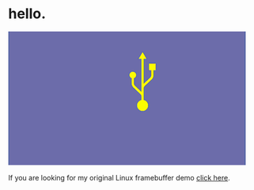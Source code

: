 # hello.
![A bouncing trident.](epic_bounce.gif)

If you are looking for my original Linux framebuffer demo
[click here](https://github.com/targetdisk/targetdisk-linuxfb).
